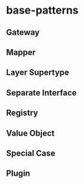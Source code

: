 # base-patterns

## Gateway
## Mapper
## Layer Supertype
## Separate Interface
## Registry
## Value Object
## Special Case
## Plugin
